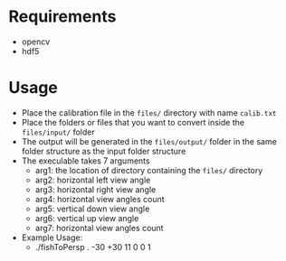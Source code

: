 # Requirements
+ opencv
+ hdf5

# Usage
+ Place the calibration file in the `files/` directory with name `calib.txt`
+ Place the folders or files that you want to convert inside the `files/input/` folder
+ The output will be generated in the `files/output/` folder in the same folder structure as the input folder structure
+ The execulable takes 7 arguments
  + arg1: the location of directory containing the `files/` directory
  + arg2: horizontal left view angle
  + arg3: horizontal right view angle
  + arg4: horizontal view angles count
  + arg5: vertical down view angle
  + arg6: vertical up view angle
  + arg7: horizontal view angles count
+ Example Usage:
  + ./fishToPersp . -30 +30 11 0 0 1
